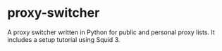# proxy-switcher
A proxy switcher written in Python for public and personal proxy lists. It includes a setup tutorial using Squid 3.
